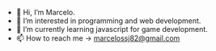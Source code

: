 - 👋 Hi, I’m Marcelo.
- 👀 I’m interested in programming and web development.
- 🌱 I’m currently learning javascript for game development.
- 📫 How to reach me -> marcelossj82@gmail.com

<!---
Marcelossj/Marcelossj is a ✨ special ✨ repository because its `README.md` (this file) appears on your GitHub profile.
You can click the Preview link to take a look at your changes.
--->
